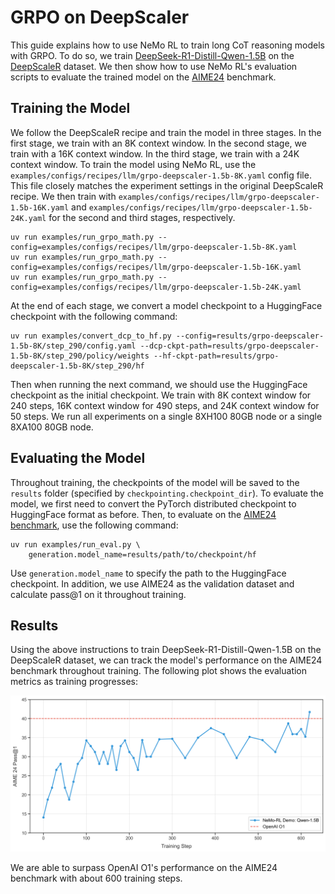 # GRPO on DeepScaler

This guide explains how to use NeMo RL to train long CoT reasoning models with GRPO. To do so, we train [DeepSeek-R1-Distill-Qwen-1.5B](https://huggingface.co/deepseek-ai/DeepSeek-R1-Distill-Qwen-1.5B) on the [DeepScaleR](https://huggingface.co/datasets/agentica-org/DeepScaleR-Preview-Dataset) dataset. We then show how to use NeMo RL's evaluation scripts to evaluate the trained model on the [AIME24](https://huggingface.co/datasets/HuggingFaceH4/aime_2024) benchmark.


## Training the Model
We follow the DeepScaleR recipe and train the model in three stages. In the first stage, we train with an 8K context window. In the second stage, we train with a 16K context window. In the third stage, we train with a 24K context window.
To train the model using NeMo RL, use the `examples/configs/recipes/llm/grpo-deepscaler-1.5b-8K.yaml` config file. This file closely matches the experiment settings in the original DeepScaleR recipe. We then train with `examples/configs/recipes/llm/grpo-deepscaler-1.5b-16K.yaml` and `examples/configs/recipes/llm/grpo-deepscaler-1.5b-24K.yaml` for the second and third stages, respectively.

```
uv run examples/run_grpo_math.py --config=examples/configs/recipes/llm/grpo-deepscaler-1.5b-8K.yaml
uv run examples/run_grpo_math.py --config=examples/configs/recipes/llm/grpo-deepscaler-1.5b-16K.yaml
uv run examples/run_grpo_math.py --config=examples/configs/recipes/llm/grpo-deepscaler-1.5b-24K.yaml
```

At the end of each stage, we convert a model checkpoint to a HuggingFace checkpoint with the following command:

```
uv run examples/convert_dcp_to_hf.py --config=results/grpo-deepscaler-1.5b-8K/step_290/config.yaml --dcp-ckpt-path=results/grpo-deepscaler-1.5b-8K/step_290/policy/weights --hf-ckpt-path=results/grpo-deepscaler-1.5b-8K/step_290/hf
```

Then when running the next command, we should use the HuggingFace checkpoint as the initial checkpoint. We train with 8K context window for 240 steps, 16K context window for 490 steps, and 24K context window for 50 steps. We run all experiments on a single 8XH100 80GB node or a single 8XA100 80GB node.


## Evaluating the Model
Throughout training, the checkpoints of the model will be saved to the `results` folder (specified by `checkpointing.checkpoint_dir`). To evaluate the model, we first need to convert the PyTorch distributed checkpoint to HuggingFace format as before. Then, to evaluate on the [AIME24 benchmark](https://huggingface.co/datasets/HuggingFaceH4/aime_2024), use the following command:

```
uv run examples/run_eval.py \
    generation.model_name=results/path/to/checkpoint/hf
```

Use `generation.model_name` to specify the path to the HuggingFace checkpoint. In addition, we use AIME24 as the validation dataset and calculate pass@1 on it throughout training.

## Results
Using the above instructions to train DeepSeek-R1-Distill-Qwen-1.5B on the DeepScaleR dataset, we can track the model's performance on the AIME24 benchmark throughout training. The following plot shows the evaluation metrics as training progresses:

![AIME24 Performance](../assets/aime_training_progress.png)

We are able to surpass OpenAI O1's performance on the AIME24 benchmark with about 600 training steps.
